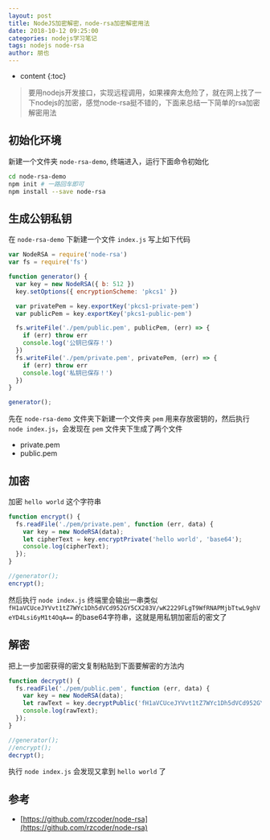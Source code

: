 ```yaml
---
layout: post
title: NodeJS加密解密，node-rsa加密解密用法
date: 2018-10-12 09:25:00
categories: nodejs学习笔记
tags: nodejs node-rsa
author: 朋也
---
```


* content
{:toc}

> 要用nodejs开发接口，实现远程调用，如果裸奔太危险了，就在网上找了一下nodejs的加密，感觉node-rsa挺不错的，下面来总结一下简单的rsa加密解密用法

## 初始化环境

新建一个文件夹 `node-rsa-demo`, 终端进入，运行下面命令初始化

```sh
cd node-rsa-demo
npm init # 一路回车即可
npm install --save node-rsa
```




## 生成公钥私钥

在 `node-rsa-demo` 下新建一个文件 `index.js` 写上如下代码

```js
var NodeRSA = require('node-rsa')
var fs = require('fs')

function generator() {
  var key = new NodeRSA({ b: 512 })
  key.setOptions({ encryptionScheme: 'pkcs1' })

  var privatePem = key.exportKey('pkcs1-private-pem')
  var publicPem = key.exportKey('pkcs1-public-pem')

  fs.writeFile('./pem/public.pem', publicPem, (err) => {
    if (err) throw err
    console.log('公钥已保存！')
  })
  fs.writeFile('./pem/private.pem', privatePem, (err) => {
    if (err) throw err
    console.log('私钥已保存！')
  })
}

generator();
```

先在 `node-rsa-demo` 文件夹下新建一个文件夹 `pem` 用来存放密钥的，然后执行 `node index.js`，会发现在 `pem` 文件夹下生成了两个文件

- private.pem
- public.pem

## 加密

加密 `hello world` 这个字符串

```js
function encrypt() {
  fs.readFile('./pem/private.pem', function (err, data) {
    var key = new NodeRSA(data);
    let cipherText = key.encryptPrivate('hello world', 'base64');
    console.log(cipherText);
  });
}

//generator();
encrypt();
```

然后执行 `node index.js` 终端里会输出一串类似 `fH1aVCUceJYVvt1tZ7WYc1Dh5dVCd952GY5CX283V/wK2229FLgT9WfRNAPMjbTtwL9ghVeYD4Lsi6yM1t4OqA==` 的base64字符串，这就是用私钥加密后的密文了

## 解密

把上一步加密获得的密文复制粘贴到下面要解密的方法内

```js
function decrypt() {
  fs.readFile('./pem/public.pem', function (err, data) {
    var key = new NodeRSA(data);
    let rawText = key.decryptPublic('fH1aVCUceJYVvt1tZ7WYc1Dh5dVCd952GY5CX283V/wK2229FLgT9WfRNAPMjbTtwL9ghVeYD4Lsi6yM1t4OqA==', 'utf8');
    console.log(rawText);
  });
}

//generator();
//encrypt();
decrypt();
```

执行 `node index.js` 会发现又拿到 `hello world` 了

## 参考

- [https://github.com/rzcoder/node-rsa](https://github.com/rzcoder/node-rsa)
